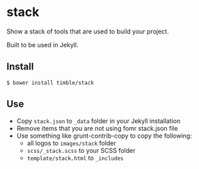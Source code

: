 stack
=====

Show a stack of tools that are used to build your project. 

Built to be used in Jekyll.

Install
-------

`$ bower install timble/stack`

Use
---

- Copy `stack.json` to `_data` folder in your Jekyll installation
- Remove items that you are not using fomr stack.json file
- Use something like grunt-contrib-copy to copy the following:
    - all logos to `images/stack` folder
    - `scss/_stack.scss` to your SCSS folder
    - `template/stack.html` to `_includes`